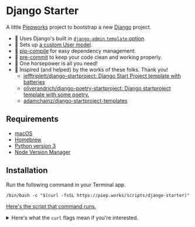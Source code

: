 # Django Starter

A little [Piepworks](https://piep.works) project to bootstrap a new [Django](https://djangoproject.com) project.

- 🐍 Uses Django's built in [`django-admin` `template` option](https://docs.djangoproject.com/en/stable/ref/django-admin/#cmdoption-startapp-template).
- 🫥 Sets up [a custom User model](https://docs.djangoproject.com/en/stable/topics/auth/customizing/#auth-custom-user).
- 🎁 [pip-compile](https://pypi.org/project/pip-tools/) for easy dependency management.
- 🤹 [pre-commit](https://pre-commit.com) to keep your code clean and working properly.
- 🐎 One horsepower is all you need!
- 🤩 Inspired (and helped) by the works of these folks. Thank you!
  - [jefftriplett/django-startproject: Django Start Project template with batteries](https://github.com/jefftriplett/django-startproject)
  - [oliverandrich/django-poetry-startproject: Django startproject template with some poetry.](https://github.com/oliverandrich/django-poetry-startproject)
  - [adamchainz/django-startproject-templates](https://github.com/adamchainz/django-startproject-templates)

## Requirements

- [macOS](https://www.apple.com/macos/)
- [Homebrew](https://brew.sh)
- [Python version 3](https://www.python.org/downloads/)
- [Node Version Manager](https://github.com/nvm-sh/nvm)

## Installation

Run the following command in your Terminal app.

```shell
/bin/bash -c "$(curl -fsSL https://piep.works/scripts/django-starter)"
```

[Here's the script that command runs.](https://github.com/piepworks/django-starter/blob/main/dev/setup.sh)

<details>
<summary>Here's what the <code>curl</code> flags mean if you're interested.</summary>
  <ul>
    <li><code>-f</code> = "Fail fast with no output at all on server errors."</li>
    <li><code>-s</code> = "Silent or quiet mode."</li>
    <li><code>-S</code> = "When used with -s, --silent, it makes curl show an error message if it fails."</li>
    <li><code>-L</code> = "If the server reports that the requested page has moved to a different location (indicated with a Location: header and a 3XX response code), this option will make curl redo the request on the new place."</li>
  </ul>
</details>
